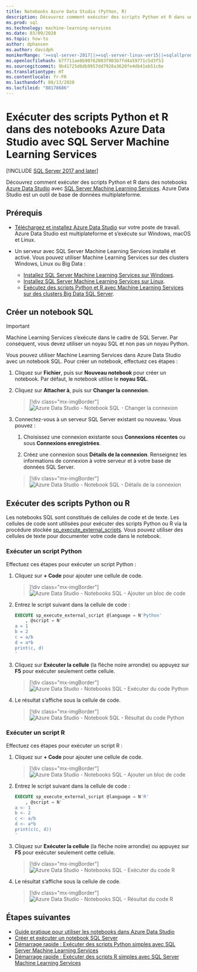 ```yaml
---
title: Notebooks Azure Data Studio (Python, R)
description: Découvrez comment exécuter des scripts Python et R dans un notebook dans Azure Data Studio avec SQL Server Machine Learning Services.
ms.prod: sql
ms.technology: machine-learning-services
ms.date: 03/09/2020
ms.topic: how-to
author: dphansen
ms.author: davidph
monikerRange: '>=sql-server-2017||>=sql-server-linux-ver15||=sqlallproducts-allversions'
ms.openlocfilehash: b7f711ae8b90762003f903b7fd4a59771c5d3f53
ms.sourcegitcommit: 9b41725d6db9957dd7928a3620fe4db41eb51c6e
ms.translationtype: HT
ms.contentlocale: fr-FR
ms.lasthandoff: 08/13/2020
ms.locfileid: "88178686"
---
```

# <a name="run-python-and-r-scripts-in-azure-data-studio-notebooks-with-sql-server-machine-learning-services"></a>Exécuter des scripts Python et R dans des notebooks Azure Data Studio avec SQL Server Machine Learning Services
[!INCLUDE [SQL Server 2017 and later](../../includes/applies-to-version/sqlserver2017.md)]

Découvrez comment exécuter des scripts Python et R dans des notebooks [Azure Data Studio](https://docs.microsoft.com/sql/azure-data-studio/what-is) avec [SQL Server Machine Learning Services](../sql-server-machine-learning-services.md). Azure Data Studio est un outil de base de données multiplateforme.

## <a name="prerequisites"></a>Prérequis

- [Téléchargez et installez Azure Data Studio](https://docs.microsoft.com/sql/azure-data-studio/download-azure-data-studio) sur votre poste de travail. Azure Data Studio est multiplateforme et s’exécute sur Windows, macOS et Linux.

- Un serveur avec SQL Server Machine Learning Services installé et activé. Vous pouvez utiliser Machine Learning Services sur des clusters Windows, Linux ou Big Data :

  - [Installez SQL Server Machine Learning Services sur Windows](sql-machine-learning-services-windows-install.md).
  - [Installez SQL Server Machine Learning Services sur Linux](../../linux/sql-server-linux-setup-machine-learning.md).
  - [Exécutez des scripts Python et R avec Machine Learning Services sur des clusters Big Data SQL Server](../../big-data-cluster/machine-learning-services.md).

## <a name="create-a-sql-notebook"></a>Créer un notebook SQL

> [!IMPORTANT]
> Machine Learning Services s’exécute dans le cadre de SQL Server. Par conséquent, vous devez utiliser un noyau SQL et non pas un noyau Python.

Vous pouvez utiliser Machine Learning Services dans Azure Data Studio avec un notebook SQL. Pour créer un notebook, effectuez ces étapes :

1. Cliquez sur **Fichier**, puis sur **Nouveau notebook** pour créer un notebook. Par défaut, le notebook utilise le **noyau SQL**.

1. Cliquez sur **Attacher à**, puis sur **Changer la connexion**. 

    > [!div class="mx-imgBorder"]
    > ![Azure Data Studio - Notebook SQL - Changer la connexion](media/ads-attach-to-connection.png)
    
1. Connectez-vous à un serveur SQL Server existant ou nouveau. Vous pouvez :

    1. Choisissez une connexion existante sous **Connexions récentes** ou sous **Connexions enregistrées**.

    1. Créez une connexion sous **Détails de la connexion**. Renseignez les informations de connexion à votre serveur et à votre base de données SQL Server.

    > [!div class="mx-imgBorder"]
    > ![Azure Data Studio - Notebook SQL - Détails de la connexion](media/ads-connection-details.png)  

## <a name="run-python-or-r-scripts"></a>Exécuter des scripts Python ou R

Les notebooks SQL sont constitués de cellules de code et de texte. Les cellules de code sont utilisées pour exécuter des scripts Python ou R via la procédure stockée [sp_execute_external_scripts](../../relational-databases/system-stored-procedures/sp-execute-external-script-transact-sql.md). Vous pouvez utiliser des cellules de texte pour documenter votre code dans le notebook.

### <a name="run-a-python-script"></a>Exécuter un script Python

Effectuez ces étapes pour exécuter un script Python :

1. Cliquez sur **+ Code** pour ajouter une cellule de code.

    > [!div class="mx-imgBorder"]
    > ![Azure Data Studio - Notebooks SQL - Ajouter un bloc de code](media/ads-add-code.png)  

1. Entrez le script suivant dans la cellule de code :

    ```sql
    EXECUTE sp_execute_external_script @language = N'Python'
        , @script = N'
    a = 1
    b = 2
    c = a/b
    d = a*b
    print(c, d)
    '
    ```

1. Cliquez sur **Exécuter la cellule** (la flèche noire arrondie) ou appuyez sur **F5** pour exécuter seulement cette cellule.

    > [!div class="mx-imgBorder"]
    > ![Azure Data Studio - Notebooks SQL - Exécuter du code Python](media/ads-run-python.png)  

1. Le résultat s’affiche sous la cellule de code.

    > [!div class="mx-imgBorder"]
    > ![Azure Data Studio - Notebook SQL - Résultat du code Python](media/ads-run-python-output.png)  

### <a name="run-an-r-script"></a>Exécuter un script R

Effectuez ces étapes pour exécuter un script R :

1. Cliquez sur **+ Code** pour ajouter une cellule de code.

    > [!div class="mx-imgBorder"]
    > ![Azure Data Studio - Notebooks SQL - Ajouter un bloc de code](media/ads-add-code.png)  

1. Entrez le script suivant dans la cellule de code :

    ```sql
    EXECUTE sp_execute_external_script @language = N'R'
        , @script = N'
    a <- 1
    b <- 2
    c <- a/b
    d <- a*b
    print(c(c, d))
    '
    ```

1. Cliquez sur **Exécuter la cellule** (la flèche noire arrondie) ou appuyez sur **F5** pour exécuter seulement cette cellule.

    > [!div class="mx-imgBorder"]
    > ![Azure Data Studio - Notebooks SQL - Exécuter du code R](media/ads-run-r.png)  

1. Le résultat s’affiche sous la cellule de code.

    > [!div class="mx-imgBorder"]
    > ![Azure Data Studio - Notebooks SQL - Résultat du code R](media/ads-run-r-output.png)  

## <a name="next-steps"></a>Étapes suivantes

- [Guide pratique pour utiliser les notebooks dans Azure Data Studio](../../azure-data-studio/notebooks-guidance.md)
- [Créer et exécuter un notebook SQL Server](../../azure-data-studio/notebooks-tutorial-sql-kernel.md)
- [Démarrage rapide : Exécuter des scripts Python simples avec SQL Server Machine Learning Services](../tutorials/quickstart-python-create-script.md)
- [Démarrage rapide : Exécuter des scripts R simples avec SQL Server Machine Learning Services](../tutorials/quickstart-r-create-script.md)
